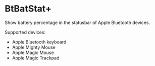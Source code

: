 BtBatStat+
==========

Show battery percentage in the statusbar of Apple Bluetooth devices.

Supported devices:

* Apple Bluetooth keyboard
* Apple Mighty Mouse
* Apple Magic Mouse
* Apple Magic Trackpad
